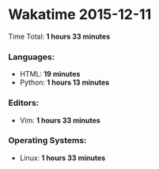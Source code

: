 # Wakatime 2015-12-11

Time Total: **1 hours 33 minutes**

### Languages:
- HTML: **19 minutes** 
- Python: **1 hours 13 minutes** 

### Editors:
- Vim: **1 hours 33 minutes** 

### Operating Systems:
- Linux: **1 hours 33 minutes** 

